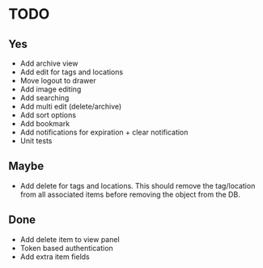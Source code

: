 # TODO

## Yes

- Add archive view
- Add edit for tags and locations
- Move logout to drawer
- Add image editing
- Add searching
- Add multi edit (delete/archive)
- Add sort options
- Add bookmark
- Add notifications for expiration + clear notification
- Unit tests

## Maybe

- Add delete for tags and locations. 
This should remove the tag/location from all associated
items before removing the object from the DB.

## Done

- Add delete item to view panel
- Token based authentication
- Add extra item fields